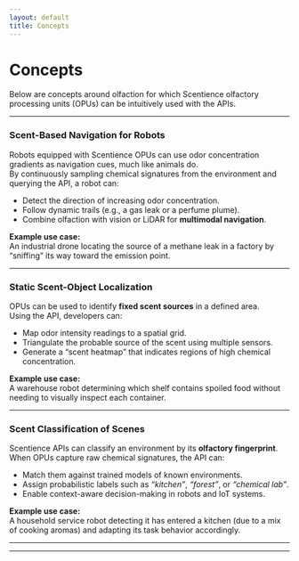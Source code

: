 ```yaml
---
layout: default
title: Concepts
---
```


# Concepts
Below are concepts around olfaction for which Scentience olfactory processing units (OPUs) can be intuitively used with the APIs.

---

### Scent-Based Navigation for Robots
Robots equipped with Scentience OPUs can use odor concentration gradients as navigation cues, much like animals do.  
By continuously sampling chemical signatures from the environment and querying the API, a robot can:
- Detect the direction of increasing odor concentration.
- Follow dynamic trails (e.g., a gas leak or a perfume plume).
- Combine olfaction with vision or LiDAR for **multimodal navigation**.

**Example use case:**  
An industrial drone locating the source of a methane leak in a factory by “sniffing” its way toward the emission point.

---

### Static Scent-Object Localization
OPUs can be used to identify **fixed scent sources** in a defined area.  
Using the API, developers can:
- Map odor intensity readings to a spatial grid.
- Triangulate the probable source of the scent using multiple sensors.
- Generate a “scent heatmap” that indicates regions of high chemical concentration.

**Example use case:**  
A warehouse robot determining which shelf contains spoiled food without needing to visually inspect each container.

---

### Scent Classification of Scenes
Scentience APIs can classify an environment by its **olfactory fingerprint**.  
When OPUs capture raw chemical signatures, the API can:
- Match them against trained models of known environments.
- Assign probabilistic labels such as *“kitchen”*, *“forest”*, or *“chemical lab”*.
- Enable context-aware decision-making in robots and IoT systems.

**Example use case:**  
A household service robot detecting it has entered a kitchen (due to a mix of cooking aromas) and adapting its task behavior accordingly.


---
---
